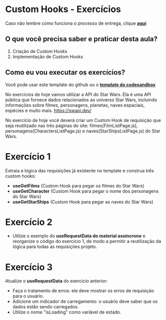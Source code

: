 # Custom Hooks - Exercícios

Caso não lembre como funciona o processo de entrega, clique [**aqui**](https://github.com/labenuexercicios/instrucoes-entrega)

## O que você precisa saber e praticar desta aula?
1. Criação de Custom Hooks
2. Implementação de Custom Hooks

## Como eu vou executar os exercícios?

Você pode usar este template do github ou o [**template do codesandbox**](https://codesandbox.io/s/custom-hooks-exercicio-389k5l)

No exercicios de hoje vamos utilizar a API do Star Wars. Ela é uma API pública que fornece dados relacionados ao universo Star Wars, incluindo informações sobre filmes, personagens, planetas, naves espaciais, espécies e muito mais.
https://swapi.dev/ 

No exercício de hoje você deverá criar um Custom Hook de requisição que seja reutilizado nas três páginas do site: filmes(FilmListPage.js), personagens(CharactersListPage.js) e naves(StarShipsListPage.js) do Star Wars.

# Exercício 1
Extraia a lógica das requisições já existente no template e construa três custom hooks:
- **useGetFilms** (Custom Hook para pegar  os filmes do Star Wars)
- **useGetCharacter** (Custom Hook para pegar o nome dos personagens do Star Wars)
- **useGetStarShips** (Custom Hook para pegar as naves do Star Wars)

# Exercício 2
- Utilize o exemplo do **useRequestData do material assíncrono** e reorganize o código do exercício 1, de modo a permitir a reutilização da lógica para todas as requisições projeto.


# Exercício 3
Atualize o **useRequestData** do exercício anterior:
- Faça o tratamento de erros: ele deve mostrar os  erros de requisição para o usuário.
- Adicione um indicador de carregamento: o usuário deve saber que os dados estão sendo carregados. 
- Utilize o nome "isLoading" como variável de estado.

